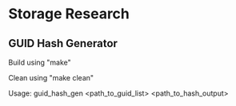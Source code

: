 # Storage Research

## GUID Hash Generator

Build using "make"

Clean using "make clean"

Usage: guid_hash_gen <path_to_guid_list> <path_to_hash_output>
